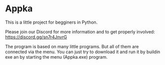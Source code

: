 # Appka
This is a little project for begginers in Python.

Please join our Discord for more information and to get properly involved: https://discord.gg/sn7r4JnvrG

The program is based on many little programs. But all of them are connected via the menu. 
You can just try to download it and run it by buildin exe an by starting the menu (Appka.exe) program.
